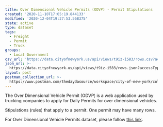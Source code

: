 ```yaml
---
title: Over Dimensional Vehicle Permits (ODVP) - Permit Stipulations
created: '2020-11-10T17:05:19.844133'
modified: '2020-12-04T19:27:53.568375'
state: active
type: dataset
tags:
  - Freight
  - Permit
  - Truck
groups:
  - Local Government
csv_url: 'https://data.cityofnewyork.us/api/views/t9iz-i583/rows.csv?accessType=DOWNLOAD'
json_url: >-
  https://data.cityofnewyork.us/api/views/t9iz-i583/rows.json?accessType=DOWNLOAD
layout: post
postman_collection_url: >-
  https://www.postman.com/thedaydasource/workspace/city-of-new-york/collection/15909983-de934d0f-c60f-4123-b891-c5c01af86d73
---
```

The Over Dimensional Vehicle Permit (ODVP) is a web application used by trucking companies to apply for Daily Permits for over dimensional vehicles.

Stipulations (rules) that apply to a permit. One permit may have many rows.


For Over Dimensional Vehicle Permits dataset, please follow <a href="https://data.cityofnewyork.us/Transportation/Over-Dimensional-Vehicle-Permits-ODVP-/as69-ew8f">this link</a>.
